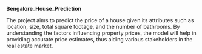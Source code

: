**Bengalore_House_Prediction**

The project aims to predict the price of a house given its attributes such as location, size, total square footage, and the number of bathrooms. By understanding the factors influencing property prices, the model will help in providing accurate price estimates, thus aiding various stakeholders in the real estate market.
